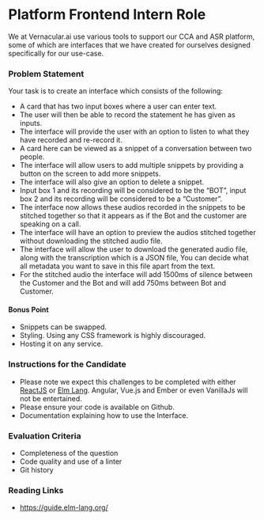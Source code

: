 
# Platform Frontend Intern Role

We at Vernacular.ai use various tools to support our CCA and ASR platform, some of which are interfaces that we have created for ourselves designed specifically for our use-case.

### Problem Statement
Your task is to create an interface which consists of the following:
 
-   A card that has two input boxes where a user can enter text.
-   The user will then be able to record the statement he has given as inputs.
-   The interface will provide the user with an option to listen to what they have recorded and re-record it.
-   A card here can be viewed as a snippet of a conversation between two people.
-   The interface will allow users to add multiple snippets by providing a button on the screen to add more snippets.
-   The interface will also give an option to delete a snippet.
-   Input box 1 and its recording will be considered to be the “BOT”, input box 2 and its recording will be considered to be a “Customer”.
-   The interface now allows these audios recorded in the snippets to be stitched together so that it appears as if the Bot and the customer are speaking on a call.
-   The interface will have an option to preview the audios stitched together without downloading the stitched audio file.
-   The interface will allow the user to download the generated audio file, along with the transcription which is a JSON file, You can decide what all metadata you want to save in this file apart from the text.
-   For the stitched audio the interface will add 1500ms of silence between the Customer and the Bot and will add 750ms between Bot and Customer.

#### Bonus Point
- Snippets can be swapped. 
- Styling. Using any CSS framework is highly discouraged.
- Hosting it on any service.

### Instructions for the Candidate
- Please note we expect this challenges to be completed with either [ReactJS](https://reactjs.org/) or [Elm Lang](https://elm-lang.org/). Angular, Vue.js and Ember or even VanillaJs will not be entertained.
- Please ensure your code is available on Github.
- Documentation explaining how to use the Interface.

### Evaluation Criteria
- Completeness of the question
- Code quality and use of a linter
- Git history

### Reading Links
- https://guide.elm-lang.org/
